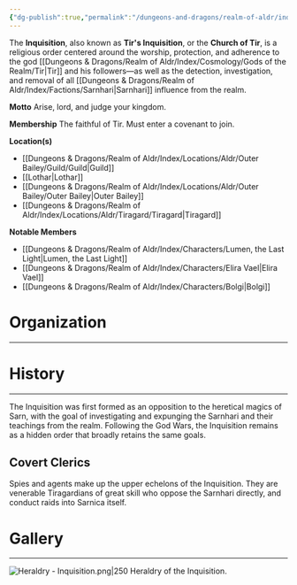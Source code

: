 ```yaml
---
{"dg-publish":true,"permalink":"/dungeons-and-dragons/realm-of-aldr/index/factions/inquisition/"}
---
```


The **Inquisition**, also known as **Tir's Inquisition**, or the **Church of Tir**, is a religious order centered around the worship, protection, and adherence to the god [[Dungeons & Dragons/Realm of Aldr/Index/Cosmology/Gods of the Realm/Tir\|Tir]] and his followers—as well as the detection, investigation, and removal of all [[Dungeons & Dragons/Realm of Aldr/Index/Factions/Sarnhari\|Sarnhari]] influence from the realm.

**Motto**
Arise, lord, and judge your kingdom.

**Membership**
The faithful of Tir.
Must enter a covenant to join.

**Location(s)**
- [[Dungeons & Dragons/Realm of Aldr/Index/Locations/Aldr/Outer Bailey/Guild/Guild\|Guild]]
- [[Lothar\|Lothar]]
- [[Dungeons & Dragons/Realm of Aldr/Index/Locations/Aldr/Outer Bailey/Outer Bailey\|Outer Bailey]]
- [[Dungeons & Dragons/Realm of Aldr/Index/Locations/Aldr/Tiragard/Tiragard\|Tiragard]]

**Notable Members**
- [[Dungeons & Dragons/Realm of Aldr/Index/Characters/Lumen, the Last Light\|Lumen, the Last Light]]
- [[Dungeons & Dragons/Realm of Aldr/Index/Characters/Elira Vael\|Elira Vael]]
- [[Dungeons & Dragons/Realm of Aldr/Index/Characters/Bolgi\|Bolgi]]
# Organization
---
# History
---
The Inquisition was first formed as an opposition to the heretical magics of Sarn, with the goal of investigating and expunging the Sarnhari and their teachings from the realm. Following the God Wars, the Inquisition remains as a hidden order that broadly retains the same goals.
## Covert Clerics
Spies and agents make up the upper echelons of the Inquisition. They are venerable Tiragardians of great skill who oppose the Sarnhari directly, and conduct raids into Sarnica itself.
# Gallery
---
![Heraldry - Inquisition.png|250](/img/user/Attachments/Dungeons%20&%20Dragons%20Attachments/Heraldry%20-%20Inquisition.png)
Heraldry of the Inquisition.
